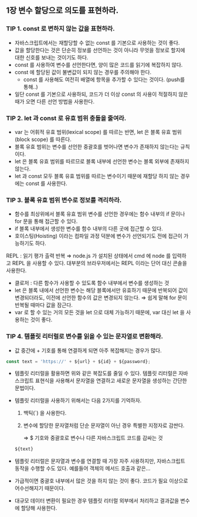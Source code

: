 ## 1장 변수 할당으로 의도를 표현하라.

### TIP 1. const 로 변하지 않는 값을 표현하라.

-   자바스크립트에서는 재할당할 수 없는 const 를 기본으로 사용하는 것이 좋다.
-   값을 할당한다는 것은 단순히 정보를 선언하는 것이 아니라 무엇을 정보로 할지에 대한 신호를 보내는 것이기도 하다.
-   const 를 사용하여 변수를 선언한다면, 양이 많은 코드를 읽기에 복잡하지 않다.
-   const 에 할당된 값이 불변값이 되지 않는 경우를 주의해야 한다.
    -   const 를 사용해도 여전히 배열에 항목을 추가할 수 있다는 것이다. (push를 통해..)
-   일단 const 를 기본으로 사용하되, 코드가 더 이상 const 의 사용이 적절하지 않은 때가 오면 다른 선언 방법을 사용한다.

### TIP 2. let 과 const 로 유효 범위 충돌을 줄여라.

-   var 는 어휘적 유효 범위(lexical scope) 를 따르는 반면, let 은 블록 유효 범위(block scope) 를 따른다.
-   블록 유효 범위는 변수를 선언한 중괄호를 벗어나면 변수가 존재하지 않는다는 규칙이다.
-   let 은 블록 유효 범위를 따르므로 블록 내부에 선언한 변수는 블록 외부에 존재하지 않는다.
-   let 과 const 모두 블록 유효 범위를 따르는 변수이기 때문에 재할당 하지 않는 경우에는 const 를 사용한다.

### TIP 3. 블록 유효 범위 변수로 정보를 격리하라.

-   함수를 최상위에서 블록 유효 범위 변수를 선언한 경우에는 함수 내부의 if 문이나 for 문을 통해 접근할 수 있다.
-   if 블록 내부에서 생성한 변수를 함수 내부의 다른 곳에 접근할 수 있다.
-   호이스팅(Hoisting) 이라는 컴파일 과정 덕분에 변수가 선언되기도 전에 접근이 가능하기도 하다.

REPL : 읽기 평가 출력 반복 ⇒ node.js 가 설치된 상태에서 cmd 에 node 를 입력하고 REPL 을 사용할 수 있다. 대부분의 브라우저에서는 REPL 이라는 단어 대신 콘솔을 사용한다.

-   클로저 : 다른 함수가 사용할 수 있도록 함수 내부에서 변수를 생성하는 것
-   let 은 블록 내에서 선언한 변수는 해당 블록에서만 유효하기 때문에 반복되어 값이 변경되더라도, 이전에 선언한 함수의 값은 변경되지 않는다. ⇒ 쉽게 말해 for 문이 반복될 때마다 값을 잠근다.
-   var 로 할 수 있는 거의 모든 것을 let 으로 대체 가능하기 때문에, var 대신 let 을 사용하는 것이 좋다.

### TIP 4. 템플릿 리터럴로 변수를 읽을 수 있는 문자열로 변환해라.

-   값 중간에 + 기호를 통해 연결하게 되면 아주 복잡해지는 경우가 많다.

```jsx
const text = 'https://' + ${url} + ${id} + ${password};

```

-   템플릿 리터럴을 활용하면 위와 같은 복잡도를 줄일 수 있다. 템플릿 리터럴은 자바스크립트 표현식을 사용해서 문자열을 연결하고 새로운 문자열을 생성하는 간단한 문법이다.
    
-   템플릿 리터럴을 사용하기 위해서는 다음 2가지를 기억하자.
    
    1.  백틱(`) 을 사용한다.
        
    2.  변수에 할당한 문자열처럼 단순 문자열이 아닌 경우 특별한 지정자로 감싼다.
        
        ⇒ $ 기호와 중괄호로 변수나 다른 자바스크립트 코드를 감싸는 것
        
    
    ```jsx
    ${text} 
    
    ```
    
-   템플릿 리터럴은 문자열과 변수를 연결할 때 가장 자주 사용하지만, 자바스크립트 동작을 수행할 수도 있다. 예를들어 객체의 메서드 호출과 같은...
    
-   가급적이면 중괄호 내부에서 많은 것을 하지 않는 것이 좋다. 코드가 필요 이상으로 어수선해지기 때문이다.
    
-   대규모 데이터 변환이 필요한 경우 템플릿 리터럴 외부에서 처리하고 결과값을 변수에 할당해 사용한다.